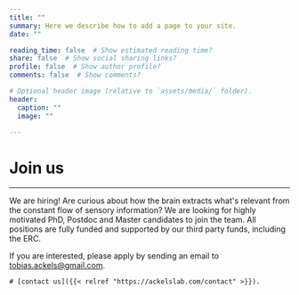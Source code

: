 ```yaml
---
title: ""
summary: Here we describe how to add a page to your site.
date: ""

reading_time: false  # Show estimated reading time?
share: false  # Show social sharing links?
profile: false  # Show author profile?
comments: false  # Show comments?

# Optional header image (relative to `assets/media/` folder).
header:
  caption: ""
  image: ""

---
```


# Join us

---  

We are hiring! 
Are curious about how the brain extracts what's relevant from the constant flow of sensory information?
We are looking for highly motivated PhD, Postdoc and Master candidates to join the team. 
All positions are fully funded and supported by our third party funds, including the ERC.

If you are interested, please apply by sending an email to [tobias.ackels@gmail.com](tobias.ackels@gmail.com).

    # [contact us]({{< relref "https://ackelslab.com/contact" >}}).



